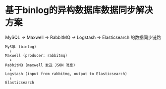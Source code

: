 # 基于binlog的异构数据库数据同步解决方案


 MySQL → Maxwell → RabbitMQ → Logstash → Elasticsearch 的数据同步链路

 ```
 MySQL (binlog) 
   ↓
Maxwell (producer: rabbitmq)
   ↓
RabbitMQ (maxwell 发送 JSON 消息)
   ↓
Logstash (input from rabbitmq, output to Elasticsearch)
   ↓
Elasticsearch
```